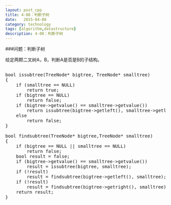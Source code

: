 ```yaml
---
layout: post_cpp
title: 4-08：判断子树
date:   2015-04-08
category: technology
tags: [algorithm,datastructure]
description: 4-08：判断子树
---
```


###问题：判断子树

给定两颗二叉树A，B，判断A是否是B的子结构。 <!-- more -->

<pre class="brush: cpp">

bool issubtree(TreeNode* bigtree, TreeNode* smalltree)
{
	if (smalltree == NULL)
		return true;
	if (bigtree == NULL)
		return false;
	if (bigtree->getvalue() == smalltree->getvalue())
		return issubtree(bigtree->getleft(), smalltree->getleft()) && issubtree(bigtree->getright(), smalltree->getright());
	else
		return false;
}

bool findsubtree(TreeNode* bigtree,TreeNode* smalltree)
{
	if (bigtree == NULL || smalltree == NULL)
		return false;
	bool result = false;
	if (bigtree->getvalue() == smalltree->getvalue())
		result = issubtree(bigtree, smalltree);
	if (!result)
		result = findsubtree(bigtree->getleft(), smalltree);
	if (!result)
		result = findsubtree(bigtree->getright(), smalltree);
	return result;
}

</pre>
